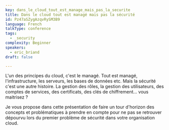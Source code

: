```yaml
---
key: dans_le_cloud_tout_est_manage_mais_pas_la_securite
title: Dans le cloud tout est managé mais pas la sécurité
id: Pz47aSZygAzqvRySM3B9
language: French
talkType: conference
tags:
  - _security
complexity: Beginner
speakers:
  - eric_briand
draft: false

---
```


L'un des principes du cloud, c'est le managé. Tout est managé, l'infrastructure, les serveurs, les bases de données etc. Mais la sécurité c'est une autre histoire. La gestion des rôles, la gestion des utilisateurs, des comptes de services, des certificats, des clés de chiffrement... vous maitrisez ?

Je vous propose dans cette présentation de faire un tour d'horizon des concepts et problématiques à prendre en compte pour ne pas se retrouver dépourvu lors du premier problème de sécurité dans votre organisation cloud.
